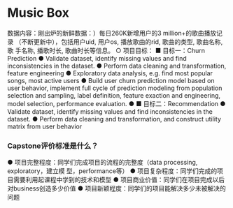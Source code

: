 # Music Box
数据内容：刚出炉的新鲜数据：）每日260K新增用户的3 million+的歌曲播放记录
（不断更新中），包括用户uid, 用户os, 播放歌曲的rid, 歌曲的类型, 歌曲名称, 歌
手名称, 播歌时长, 歌曲时长等信息。
○ 项目目标：
■ 目标一：Churn Prediction
● Validate dataset, identify missing values and find inconsistencies
in the dataset.
● Perform data cleaning and transformation, feature engineering
● Exploratory data analysis, e.g. find most popular songs, most
active users
● Build user churn prediction model based on user behavior,
implement full cycle of prediction modeling from population
selection and sampling, label definition, feature exaction and
engineering, model selection, performance evaluation.
●
■ 目标二：Recommendation
● Validate dataset, identify missing values and find inconsistencies
in the dataset.
● Perform data cleaning and transformation, and construct utility
matrix from user behavior

### Capstone评价标准是什么？
● 项目完整程度：同学们完成项目的流程的完整度（data processing, exploratory，建立模
型，performance等）
● 项目复杂程度：同学们完成的项目需要利用起课程中学到的技术和模型
● 项目商业价值：同学们在项目完成以后对business创造多少价值
● 项目新颖程度：同学们的项目能解决多少未被解决的问题
